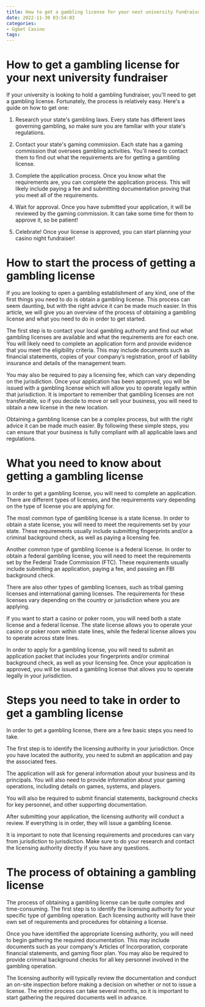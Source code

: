 ```yaml
---
title: How to get a gambling license for your next university fundraiser 
date: 2022-11-30 03:54:03
categories:
- Ggbet Casino
tags:
---
```



#  How to get a gambling license for your next university fundraiser 

If your university is looking to hold a gambling fundraiser, you'll need to get a gambling license. Fortunately, the process is relatively easy. Here's a guide on how to get one:

1. Research your state's gambling laws. Every state has different laws governing gambling, so make sure you are familiar with your state's regulations.

2. Contact your state's gaming commission. Each state has a gaming commission that oversees gambling activities. You'll need to contact them to find out what the requirements are for getting a gambling license.

3. Complete the application process. Once you know what the requirements are, you can complete the application process. This will likely include paying a fee and submitting documentation proving that you meet all of the requirements.

4. Wait for approval. Once you have submitted your application, it will be reviewed by the gaming commission. It can take some time for them to approve it, so be patient!

5. Celebrate! Once your license is approved, you can start planning your casino night fundraiser!

#  How to start the process of getting a gambling license 

If you are looking to open a gambling establishment of any kind, one of the first things you need to do is obtain a gambling license. This process can seem daunting, but with the right advice it can be made much easier. In this article, we will give you an overview of the process of obtaining a gambling license and what you need to do in order to get started. 

The first step is to contact your local gambling authority and find out what gambling licenses are available and what the requirements are for each one. You will likely need to complete an application form and provide evidence that you meet the eligibility criteria. This may include documents such as financial statements, copies of your company’s registration, proof of liability insurance and details of the management team. 

You may also be required to pay a licensing fee, which can vary depending on the jurisdiction. Once your application has been approved, you will be issued with a gambling license which will allow you to operate legally within that jurisdiction. It is important to remember that gambling licenses are not transferable, so if you decide to move or sell your business, you will need to obtain a new license in the new location. 

Obtaining a gambling license can be a complex process, but with the right advice it can be made much easier. By following these simple steps, you can ensure that your business is fully compliant with all applicable laws and regulations.

#  What you need to know about getting a gambling license 

In order to get a gambling license, you will need to complete an application. There are different types of licenses, and the requirements vary depending on the type of license you are applying for.

The most common type of gambling license is a state license. In order to obtain a state license, you will need to meet the requirements set by your state. These requirements usually include submitting fingerprints and/or a criminal background check, as well as paying a licensing fee.

Another common type of gambling license is a federal license. In order to obtain a federal gambling license, you will need to meet the requirements set by the Federal Trade Commission (FTC). These requirements usually include submitting an application, paying a fee, and passing an FBI background check.

There are also other types of gambling licenses, such as tribal gaming licenses and international gaming licenses. The requirements for these licenses vary depending on the country or jurisdiction where you are applying.

If you want to start a casino or poker room, you will need both a state license and a federal license. The state license allows you to operate your casino or poker room within state lines, while the federal license allows you to operate across state lines.

In order to apply for a gambling license, you will need to submit an application packet that includes your fingerprints and/or criminal background check, as well as your licensing fee. Once your application is approved, you will be issued a gambling license that allows you to operate legally in your jurisdiction.

#  Steps you need to take in order to get a gambling license 

In order to get a gambling license, there are a few basic steps you need to take. 

The first step is to identify the licensing authority in your jurisdiction. Once you have located the authority, you need to submit an application and pay the associated fees. 

The application will ask for general information about your business and its principals. You will also need to provide information about your gaming operations, including details on games, systems, and players. 

You will also be required to submit financial statements, background checks for key personnel, and other supporting documentation. 

After submitting your application, the licensing authority will conduct a review. If everything is in order, they will issue a gambling license. 

It is important to note that licensing requirements and procedures can vary from jurisdiction to jurisdiction. Make sure to do your research and contact the licensing authority directly if you have any questions.

#  The process of obtaining a gambling license

The process of obtaining a gambling license can be quite complex and time-consuming. The first step is to identify the licensing authority for your specific type of gambling operation. Each licensing authority will have their own set of requirements and procedures for obtaining a license.

Once you have identified the appropriate licensing authority, you will need to begin gathering the required documentation. This may include documents such as your company's Articles of Incorporation, corporate financial statements, and gaming floor plan. You may also be required to provide criminal background checks for all key personnel involved in the gambling operation.

The licensing authority will typically review the documentation and conduct an on-site inspection before making a decision on whether or not to issue a license. The entire process can take several months, so it is important to start gathering the required documents well in advance.